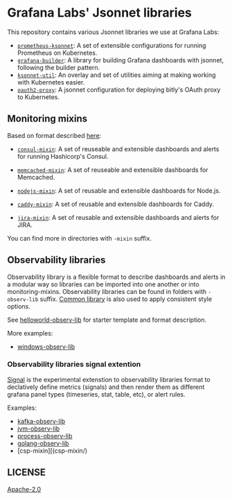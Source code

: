 # Grafana Labs' Jsonnet libraries

This repository contains various Jsonnet libraries we use at Grafana Labs:

* [`prometheus-ksonnet`](prometheus-ksonnet/): A set of extensible configurations
  for running Prometheus on Kubernetes.
* [`grafana-builder`](grafana-builder/): A library for building Grafana dashboards
  with jsonnet, following the builder pattern.
* [`ksonnet-util`](ksonnet-util/): An overlay and set of utilities aiming at making working with Kubernetes easier.
* [`oauth2-proxy`](oauth2-proxy/): A jsonnet configuration for deploying bitly's
  OAuth proxy to Kubernetes.

## Monitoring mixins

Based on format described [here](https://monitoring.mixins.dev/):

* [`consul-mixin`](consul-mixin/): A set of reuseable and extensible dashboards
  and alerts for running Hashicorp's Consul.

* [`memcached-mixin`](memcached-mixin/): A set of reuseable and extensible dashboards
  for Memcached.

* [`nodejs-mixin`](nodejs-mixin/): A set of reusable and extensible dashboards
  for Node.js.

* [`caddy-mixin`](caddy-mixin/): A set of reusable and extensible dashboards
  for Caddy.



* [`jira-mixin`](jira-mixin/): A set of reusable and extensible dashboards and alerts for JIRA.

You can find more in directories with `-mixin` suffix.

## Observability libraries

Observability library is a flexible format to describe dashboards and alerts in a modular way so libraries can be imported into one another or into monitoring-mixins. Observability libraries can be found in folders with `-observ-lib` suffix. [Common library](https://github.com/grafana/jsonnet-libs/tree/master/common-lib) is also used to apply consistent style options.

See [helloworld-observ-lib](helloworld-observ-lib/) for starter template and format description.

More examples:
 - [windows-observ-lib](windows-observ-lib/)

 ### Observability libraries signal extention

 [Signal](https://github.com/grafana/jsonnet-libs/tree/master/common-lib/common/signal#signal) is the experimental extenstion to observability libraries format to declatively define metrics (signals) and then render them as different grafana panel types (timeseries, stat, table, etc), or alert rules.

Examples:
 - [kafka-observ-lib](kafka-observ-lib/)
 - [jvm-observ-lib](jvm-observ-lib/)
 - [process-observ-lib](process-observ-lib/)
 - [golang-observ-lib](golang-observ-lib/)
 - [csp-mixin][(csp-mixin/)



## LICENSE

[Apache-2.0](LICENSE)
